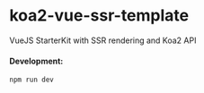 # koa2-vue-ssr-template
VueJS StarterKit with SSR rendering and Koa2 API

#### Development: 

`npm run dev`
